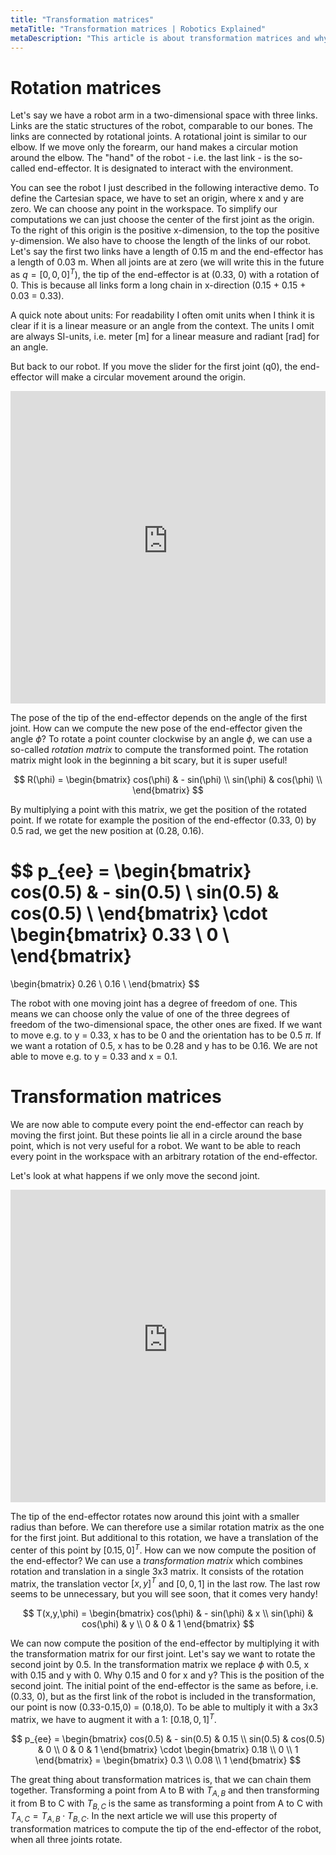 ```yaml
---
title: "Transformation matrices"
metaTitle: "Transformation matrices | Robotics Explained"
metaDescription: "This article is about transformation matrices and why they are important in robotics."
---
```


# Rotation matrices

Let's say we have a robot arm in a two-dimensional space with three links. Links are the static structures of the robot, comparable to our bones. The links are connected by rotational joints. A rotational joint is similar to our elbow. If we move only the forearm, our hand makes a circular motion around the elbow. The "hand" of the robot - i.e. the last link - is the so-called end-effector. It is designated to interact with the environment.

You can see the robot I just described in the following interactive demo. To define the Cartesian space, we have to set an origin, where x and y are zero. We can choose any point in the workspace. To simplify our computations we can just choose the center of the first joint as the origin. To the right of this origin is the positive x-dimension, to the top the positive y-dimension. We also have to choose the length of the links of our robot. Let's say the first two links have a length of 0.15 m and the end-effector has a length of 0.03 m. When all joints are at zero (we will write this in the future as $q = [0,0,0]^T$), the tip of the end-effector is at (0.33, 0) with a rotation of 0. This is because all links form a long chain in x-direction (0.15 + 0.15 + 0.03 = 0.33).

A quick note about units: For readability I often omit units when I think it is clear if it is a linear measure or an angle from the context. The units I omit are always SI-units, i.e. meter [m] for a linear measure and radiant [rad] for an angle.

But back to our robot. If you move the slider for the first joint (q0), the end-effector will make a circular movement around the origin.

<iframe src="https://kinematics.robotics-explained.com?q1&q2" title="Robot Kinematics" width="100%" height="500" frameborder="0"></iframe>

The pose of the tip of the end-effector depends on the angle of the first joint. How can we compute the new pose of the end-effector given the angle $\phi$? To rotate a point counter clockwise by an angle $\phi$, we can use a so-called *rotation matrix* to compute the transformed point. The rotation matrix might look in the beginning a bit scary, but it is super useful!

$$
R(\phi) = \begin{bmatrix}
cos(\phi) & - sin(\phi) \\
sin(\phi) & cos(\phi) \\
\end{bmatrix}
$$

By multiplying a point with this matrix, we get the position of the rotated point. If we rotate for example the position of the end-effector (0.33, 0) by 0.5 rad, we get the new position at (0.28, 0.16).

$$
p_{ee} = \begin{bmatrix}
cos(0.5) & - sin(0.5) \\
sin(0.5) & cos(0.5) \\
\end{bmatrix}
\cdot
\begin{bmatrix}
0.33 \\
0 \\
\end{bmatrix}
 =
\begin{bmatrix}
0.26 \\
0.16 \\
\end{bmatrix}
$$

The robot with one moving joint has a degree of freedom of one. This means we can choose only the value of one of the three degrees of freedom of the two-dimensional space, the other ones are fixed. If we want to move e.g. to y = 0.33, x has to be 0 and the orientation has to be 0.5 $\pi$. If we want a rotation of 0.5, x has to be 0.28 and y has to be 0.16. We are not able to move e.g. to y = 0.33 and x = 0.1.

# Transformation matrices

We are now able to compute every point the end-effector can reach by moving the first joint. But these points lie all in a circle around the base point, which is not very useful for a robot. We want to be able to reach every point in the workspace with an arbitrary rotation of the end-effector.

Let's look at what happens if we only move the second joint.

<iframe src="https://kinematics.robotics-explained.com?q0=0&q2=0" title="Robot Kinematics" width="100%" height="500" frameborder="0"></iframe>

The tip of the end-effector rotates now around this joint with a smaller radius than before. We can therefore use a similar rotation matrix as the one for the first joint. But additional to this rotation, we have a translation of the center of this point by $[0.15,0]^T$. How can we now compute the position of the end-effector? We can use a *transformation matrix* which combines rotation and translation in a single 3x3 matrix. It consists of the rotation matrix, the translation vector $[x,y]^T$ and $[0,0,1]$ in the last row. The last row seems to be unnecessary, but you will see soon, that it comes very handy!

$$
T(x,y,\phi)
= \begin{bmatrix}
cos(\phi) & - sin(\phi) & x \\
sin(\phi) & cos(\phi) & y \\
0 & 0 & 1
\end{bmatrix}
$$

We can now compute the position of the end-effector by multiplying it with the transformation matrix for our first joint. Let's say we want to rotate the second joint by 0.5. In the transformation matrix we replace $\phi$ with 0.5, x with 0.15 and y with 0. Why 0.15 and 0 for x and y? This is the position of the second joint. The initial point of the end-effector is the same as before, i.e. (0.33, 0), but as the first link of the robot is included in the transformation, our point is now (0.33-0.15,0) = (0.18,0). To be able to multiply it with a 3x3 matrix, we have to augment it with a 1: $[0.18,0,1]^T$. 

$$
p_{ee} =
\begin{bmatrix}
cos(0.5) & - sin(0.5) & 0.15 \\
sin(0.5) & cos(0.5) & 0 \\
0 & 0 & 1
\end{bmatrix} \cdot 
\begin{bmatrix}
0.18 \\ 0 \\ 1
\end{bmatrix} =
\begin{bmatrix}
0.3 \\ 0.08 \\ 1
\end{bmatrix}
$$

The great thing about transformation matrices is, that we can chain them together. Transforming a point from A to B with $T_{A,B}$ and then transforming it from B to C with $T_{B,C}$ is the same as transforming a point from A to C with $T_{A,C} = T_{A,B} \cdot T_{B,C}$. In the next article we will use this property of transformation matrices to compute the tip of the end-effector of the robot, when all three joints rotate.